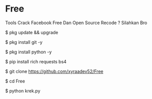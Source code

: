 # Free
Tools Crack Facebook Free Dan Open Source 
Recode ? Silahkan Bro

$ pkg update && upgrade

$ pkg install git -y

$ pkg install python -y

$ pip install rich requests bs4

$ git clone https://github.com/xyraadev52/Free

$ cd Free

$ python krek.py
